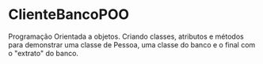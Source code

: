 # ClienteBancoPOO
Programação Orientada a objetos. Criando classes, atributos e métodos para demonstrar uma classe de Pessoa, uma classe do banco e o final com o "extrato" do banco.
